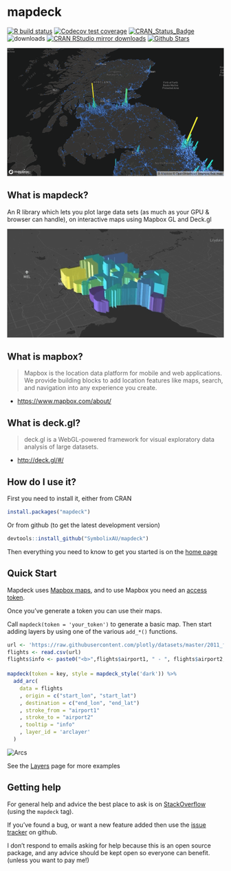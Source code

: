 
<!-- README.md is generated from README.Rmd. Please edit that file -->

# mapdeck

[![R build
status](https://github.com/SymbolixAU/mapdeck/workflows/R-CMD-check/badge.svg)](https://github.com/SymbolixAU/mapdeck/actions)
[![Codecov test
coverage](https://codecov.io/gh/symbolixau/mapdeck/branch/master/graph/badge.svg)](https://codecov.io/gh/symbolixau/mapdeck?branch=master)
[![CRAN\_Status\_Badge](http://www.r-pkg.org/badges/version/mapdeck)](https://CRAN.R-project.org/package=mapdeck)
![downloads](http://cranlogs.r-pkg.org/badges/grand-total/mapdeck)
[![CRAN RStudio mirror
downloads](http://cranlogs.r-pkg.org/badges/mapdeck)](https://CRAN.R-project.org/package=mapdeck)
[![Github
Stars](https://img.shields.io/github/stars/SymbolixAU/mapdeck.svg?style=social&label=Github)](https://github.com/SymbolixAU/mapdeck)

![](./docs/articles/img/articles/hexagons.png)

## What is mapdeck?

An R library which lets you plot large data sets (as much as your GPU &
browser can handle), on interactive maps using Mapbox GL and Deck.gl

![](./docs/articles/img/articles/polygon_transitions.gif)

## What is mapbox?

> Mapbox is the location data platform for mobile and web applications.
> We provide building blocks to add location features like maps, search,
> and navigation into any experience you create.

  - <https://www.mapbox.com/about/>

## What is deck.gl?

> deck.gl is a WebGL-powered framework for visual exploratory data
> analysis of large datasets.

  - <http://deck.gl/#/>

## How do I use it?

First you need to install it, either from CRAN

``` r
install.packages("mapdeck")
```

Or from github (to get the latest development version)

``` r
devtools::install_github("SymbolixAU/mapdeck")
```

Then everything you need to know to get you started is on the [home
page](https://symbolixau.github.io/mapdeck/articles/mapdeck.html)

## Quick Start

Mapdeck uses [Mapbox maps](https://www.mapbox.com/), and to use Mapbox
you need an [access
token](https://www.mapbox.com/help/how-access-tokens-work/).

Once you’ve generate a token you can use their maps.

Call `mapdeck(token = 'your_token')` to generate a basic map. Then start
adding layers by using one of the various `add_*()` functions.

``` r
url <- 'https://raw.githubusercontent.com/plotly/datasets/master/2011_february_aa_flight_paths.csv'
flights <- read.csv(url)
flights$info <- paste0("<b>",flights$airport1, " - ", flights$airport2, "</b>")

mapdeck(token = key, style = mapdeck_style('dark')) %>%
  add_arc(
    data = flights
    , origin = c("start_lon", "start_lat")
    , destination = c("end_lon", "end_lat")
    , stroke_from = "airport1"
    , stroke_to = "airport2"
    , tooltip = "info"
    , layer_id = 'arclayer'
  )
```

![Arcs](./vignettes/img/readme_arcs_small.gif)

See the
[Layers](https://symbolixau.github.io/mapdeck/articles/layers.html) page
for more examples

## Getting help

For general help and advice the best place to ask is on
[StackOverflow](https://stackoverflow.com/questions/tagged/mapdeck)
(using the `mapdeck` tag).

If you’ve found a bug, or want a new feature added then use the [issue
tracker](https://github.com/SymbolixAU/mapdeck/issues) on github.

I don’t respond to emails asking for help because this is an open source
package, and any advice should be kept open so everyone can benefit.
(unless you want to pay me\!)
